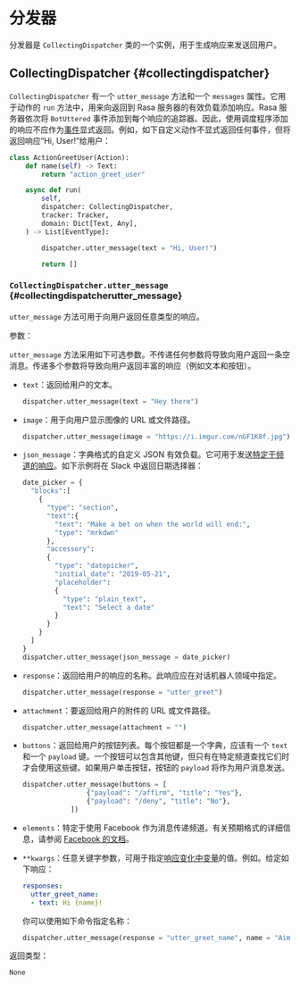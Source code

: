 # 分发器

分发器是 `CollectingDispatcher` 类的一个实例，用于生成响应来发送回用户。

## CollectingDispatcher {#collectingdispatcher}

`CollectingDispatcher` 有一个 `utter_message` 方法和一个 `messages` 属性。它用于动作的 `run` 方法中，用来向返回到 Rasa 服务器的有效负载添加响应。Rasa 服务器依次将 `BotUttered` 事件添加到每个响应的追踪器。因此，使用调度程序添加的响应不应作为[事件](/action-server/events)显式返回。例如，如下自定义动作不显式返回任何事件，但将返回响应“Hi, User!”给用户：

```python
class ActionGreetUser(Action):
    def name(self) -> Text:
        return "action_greet_user"

    async def run(
        self,
        dispatcher: CollectingDispatcher,
        tracker: Tracker,
        domain: Dict[Text, Any],
    ) -> List[EventType]:

        dispatcher.utter_message(text = "Hi, User!")

        return []
```

### `CollectingDispatcher.utter_message` {#collectingdispatcherutter_message}

`utter_message` 方法可用于向用户返回任意类型的响应。

参数：

`utter_message` 方法采用如下可选参数。不传递任何参数将导致向用户返回一条空消息。传递多个参数将导致向用户返回丰富的响应（例如文本和按钮）。

- `text`：返回给用户的文本。

    ```python
    dispatcher.utter_message(text = "Hey there")
    ```

- `image`：用于向用户显示图像的 URL 或文件路径。

    ```python
    dispatcher.utter_message(image = "https://i.imgur.com/nGF1K8f.jpg")
    ```

- `json_message`：字典格式的自定义 JSON 有效负载。它可用于发送[特定于频道的响应](/responses)。如下示例将在 Slack 中返回日期选择器：

    ```python
    date_picker = {
      "blocks":[
        {
          "type": "section",
          "text":{
            "text": "Make a bet on when the world will end:",
            "type": "mrkdwn"
          },
          "accessory":
          {
            "type": "datepicker",
            "initial_date": "2019-05-21",
            "placeholder":
            {
              "type": "plain_text",
              "text": "Select a date"
            }
          }
        }
      ]
    }
    dispatcher.utter_message(json_message = date_picker)
    ```

- `response`：返回给用户的响应的名称。此响应应在对话机器人领域中指定。

    ```python
    dispatcher.utter_message(response = "utter_greet")
    ```

- `attachment`：要返回给用户的附件的 URL 或文件路径。

    ```python
    dispatcher.utter_message(attachment = "")
    ```

- `buttons`：返回给用户的按钮列表。每个按钮都是一个字典，应该有一个 `text` 和一个 `payload` 键。一个按钮可以包含其他键，但只有在特定频道查找它们时才会使用这些键。如果用户单击按钮，按钮的 `payload` 将作为用户消息发送。

    ```python
    dispatcher.utter_message(buttons = [
                    {"payload": "/affirm", "title": "Yes"},
                    {"payload": "/deny", "title": "No"},
                ])
    ```

- `elements`：特定于使用 Facebook 作为消息传递频道。有关预期格式的详细信息，请参阅 [Facebook 的文档](https://developers.facebook.com/docs/messenger-platform/send-messages/template/generic/)。
- `**kwargs`：任意关键字参数，可用于指定[响应变化中变量](/responses)的值。例如。给定如下响应：

    ```yaml
    responses:
      utter_greet_name:
      - text: Hi {name}!
    ```

    你可以使用如下命令指定名称：

    ```python
    dispatcher.utter_message(response = "utter_greet_name", name = "Aimee")
    ```

返回类型：

`None`
